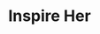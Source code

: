 ---
# LAYOUT DATA
layout: case_study
body-class: case-study ihw
active: true
homepage: true
published: true
order: 2
# END LAYOUT DATA

title: Inspire Her

cs-class: ihw

cs-preview:
  image: /assets/images/case-studies/ihw-main/header1.png
  type: Responsive Wordpress Site
  client: "Inspire Her"
  description: "Inspire Her aims to increase the number of educated women globally by supporting girls’ education in underserved communities."

cs-header:
  header-image: /assets/images/case-studies/ihw-main/header1.png
  client: "Inspire Her"
  description: "Inspire Her aims to increase the number of educated women globally by supporting girls’ education in underserved communities."

cs-homepage:
  url: /assets/images/case-studies/ihw-main/homepage1.png
  client: "Inspire Her"

---